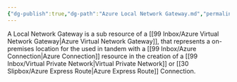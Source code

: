 ```yaml
---
{"dg-publish":true,"dg-path":"Azure Local Network Gateway.md","permalink":"/azure-local-network-gateway/","tags":["notes"]}
---
```



A Local Network Gateway is a sub resource of a [[99 Inbox/Azure Virtual Network Gateway\|Azure Virtual Network Gateway]], that represents a on-premises location for the used in tandem with a [[99 Inbox/Azure Connection\|Azure Connection]] resource in the creation of a [[99 Inbox/Virtual Private Network\|Virtual Private Network]] or [[30 Slipbox/Azure Express Route\|Azure Express Route]] Connection.
